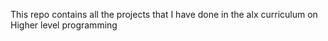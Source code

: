 This repo contains all the projects that I have done in the alx curriculum on Higher level programming
